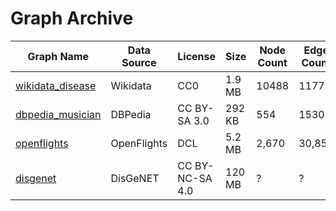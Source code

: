 # Graph Archive

| Graph Name | Data Source | License | Size | Node Count | Edge Count | Download |
| --- | --- | --- | --- | --- | --- | --- |
| [wikidata_disease](https://github.com/g2glab/grapharchive/tree/master/wikidata_disease) | Wikidata | CC0 | 1.9 MB | 10488 | 11770 | [download](https://github.com/g2glab/grapharchive/raw/master/wikidata_disease/wikidata_disease.pg) |
| [dbpedia_musician](https://github.com/g2glab/grapharchive/tree/master/dbpedia_musician) | DBPedia | CC BY-SA 3.0 | 292 KB | 554 | 1530 | [download](https://github.com/g2glab/grapharchive/raw/master/dbpedia_musician/dbpedia_musician.pg.zip) |
| [openflights](https://github.com/g2glab/grapharchive/tree/master/openflights) | OpenFlights | DCL | 5.2 MB | 2,670 | 30,857 | [download](https://github.com/g2glab/grapharchive/raw/master/openflights/openflights.pg.zip) |
| [disgenet](https://github.com/g2glab/grapharchive/tree/master/disgenet) | DisGeNET | CC BY-NC-SA 4.0 | 120 MB | ? | ? | [download](https://github.com/g2glab/grapharchive/raw/master/disgenet/disgenet.pg.zip) |
